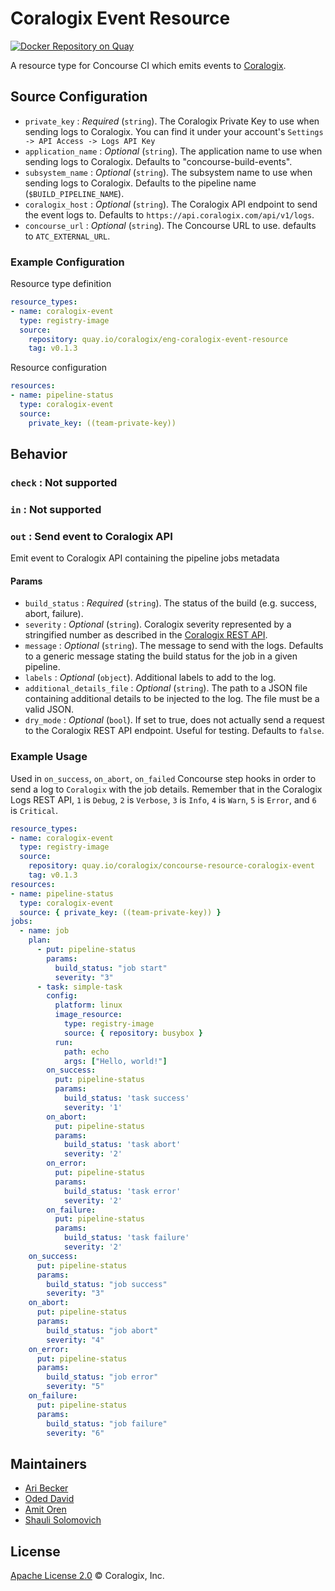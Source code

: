 # Coralogix Event Resource
[![Docker Repository on Quay](https://quay.io/repository/coralogix/eng-coralogix-event-resource/status "Docker Repository on Quay")](https://quay.io/repository/coralogix/eng-coralogix-event-resource)

A resource type for Concourse CI which emits events to [Coralogix](https://coralogix.com/).

## Source Configuration
* `private_key`                : _Required_ (`string`). The Coralogix Private Key to use when sending logs to Coralogix. You can find it under your account's `Settings -> API Access -> Logs API Key`
* `application_name`           : _Optional_ (`string`). The application name to use when sending logs to Coralogix. Defaults to "concourse-build-events".
* `subsystem_name`             : _Optional_ (`string`). The subsystem name to use when sending logs to Coralogix. Defaults to the pipeline name (`$BUILD_PIPELINE_NAME`).
* `coralogix_host`             : _Optional_ (`string`). The Coralogix API endpoint to send the event logs to. Defaults to `https://api.coralogix.com/api/v1/logs`.
* `concourse_url`              : _Optional_ (`string`). The Concourse URL to use. defaults to `ATC_EXTERNAL_URL`.

### Example Configuration

Resource type definition

```yaml
resource_types:
- name: coralogix-event
  type: registry-image
  source:
    repository: quay.io/coralogix/eng-coralogix-event-resource
    tag: v0.1.3
```

Resource configuration
```yaml
resources:
- name: pipeline-status
  type: coralogix-event
  source:
    private_key: ((team-private-key))
```

## Behavior

### `check` : Not supported

### `in` : Not supported

### `out` : Send event to Coralogix API
Emit event to Coralogix API containing the pipeline jobs metadata

#### Params
* `build_status`            : _Required_ (`string`). The status of the build (e.g. success, abort, failure).
* `severity`                : _Optional_ (`string`). Coralogix severity represented by a stringified number as described in the [Coralogix REST API](https://coralogix.com/integrations/coralogix-rest-api/).
* `message`                 : _Optional_ (`string`). The message to send with the logs. Defaults to a generic message stating the build status for the job in a given pipeline.
* `labels`                  : _Optional_ (`object`). Additional labels to add to the log.
* `additional_details_file` : _Optional_ (`string`). The path to a JSON file containing additional details to be injected to the log. The file must be a valid JSON.
* `dry_mode`                : _Optional_ (`bool`). If set to true, does not actually send a request to the Coralogix REST API endpoint. Useful for testing. Defaults to `false`.

### Example Usage

Used in `on_success`, `on_abort`, `on_failed` Concourse step hooks in order to send a log to `Coralogix` with the job details.
Remember that in the Coralogix Logs REST API, `1` is `Debug`, `2` is `Verbose`, `3` is `Info`, `4` is `Warn`, `5` is `Error`, and `6` is `Critical`.

```yaml
resource_types:
- name: coralogix-event
  type: registry-image
  source:
    repository: quay.io/coralogix/concourse-resource-coralogix-event
    tag: v0.1.3
resources:
- name: pipeline-status
  type: coralogix-event
  source: { private_key: ((team-private-key)) }
jobs:
  - name: job
    plan:
      - put: pipeline-status
        params:
          build_status: "job start"
          severity: "3"
      - task: simple-task
        config:
          platform: linux
          image_resource:
            type: registry-image
            source: { repository: busybox }
          run:
            path: echo
            args: ["Hello, world!"]
        on_success:
          put: pipeline-status
          params:
            build_status: 'task success'
            severity: '1'
        on_abort:
          put: pipeline-status
          params:
            build_status: 'task abort'
            severity: '2'
        on_error:
          put: pipeline-status
          params:
            build_status: 'task error'
            severity: '2'
        on_failure:
          put: pipeline-status
          params:
            build_status: 'task failure'
            severity: '2'
    on_success:
      put: pipeline-status
      params:
        build_status: "job success"
        severity: "3"
    on_abort:
      put: pipeline-status
      params:
        build_status: "job abort"
        severity: "4"
    on_error:
      put: pipeline-status
      params:
        build_status: "job error"
        severity: "5"
    on_failure:
      put: pipeline-status
      params:
        build_status: "job failure"
        severity: "6"
```

## Maintainers
* [Ari Becker](https://github.com/ari-becker)
* [Oded David](https://github.com/oded-dd)
* [Amit Oren](https://github.com/amit-o)
* [Shauli Solomovich](https://github.com/ShauliSolomovich)

## License
[Apache License 2.0](https://www.apache.org/licenses/LICENSE-2.0) © Coralogix, Inc.
